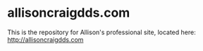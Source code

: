 # allisoncraigdds.com

This is the repository for Allison's professional site, located here: <http://allisoncraigdds.com>
